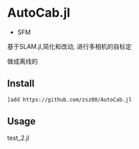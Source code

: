 # AutoCab.jl

- SFM

基于SLAM.jl,简化和改动, 进行多相机的自标定

做成离线的

## Install

```bash
]add https://github.com/zsz00/AutoCab.jl
```

## Usage

test_2.jl 


